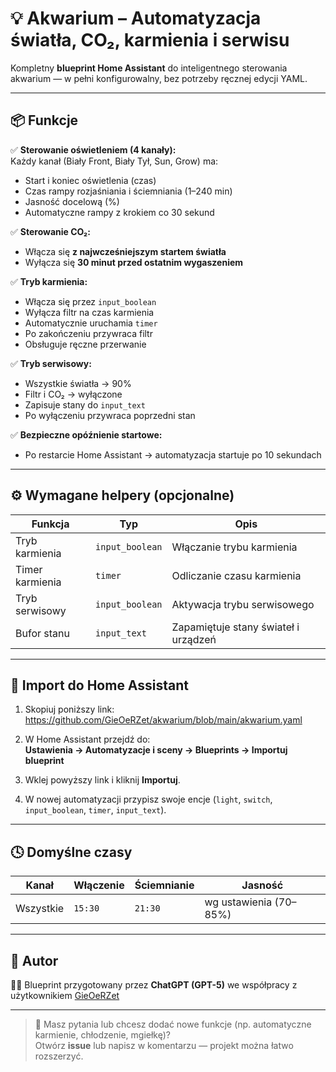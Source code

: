 # 💡 Akwarium – Automatyzacja światła, CO₂, karmienia i serwisu

Kompletny **blueprint Home Assistant** do inteligentnego sterowania akwarium — w pełni konfigurowalny, bez potrzeby ręcznej edycji YAML.

---

## 📦 Funkcje

✅ **Sterowanie oświetleniem (4 kanały):**  
Każdy kanał (Biały Front, Biały Tył, Sun, Grow) ma:
- Start i koniec oświetlenia (czas)
- Czas rampy rozjaśniania i ściemniania (1–240 min)
- Jasność docelową (%)
- Automatyczne rampy z krokiem co 30 sekund

✅ **Sterowanie CO₂:**  
- Włącza się **z najwcześniejszym startem światła**
- Wyłącza się **30 minut przed ostatnim wygaszeniem**

✅ **Tryb karmienia:**  
- Włącza się przez `input_boolean`  
- Wyłącza filtr na czas karmienia  
- Automatycznie uruchamia `timer`  
- Po zakończeniu przywraca filtr  
- Obsługuje ręczne przerwanie

✅ **Tryb serwisowy:**  
- Wszystkie światła → 90%  
- Filtr i CO₂ → wyłączone  
- Zapisuje stany do `input_text`  
- Po wyłączeniu przywraca poprzedni stan

✅ **Bezpieczne opóźnienie startowe:**  
- Po restarcie Home Assistant → automatyzacja startuje po 10 sekundach

---

## ⚙️ Wymagane helpery (opcjonalne)
| Funkcja | Typ | Opis |
|----------|------|------|
| Tryb karmienia | `input_boolean` | Włączanie trybu karmienia |
| Timer karmienia | `timer` | Odliczanie czasu karmienia |
| Tryb serwisowy | `input_boolean` | Aktywacja trybu serwisowego |
| Bufor stanu | `input_text` | Zapamiętuje stany świateł i urządzeń |

---

## 🧩 Import do Home Assistant

1. Skopiuj poniższy link:
   https://github.com/GieOeRZet/akwarium/blob/main/akwarium.yaml


2. W Home Assistant przejdź do:  
**Ustawienia → Automatyzacje i sceny → Blueprints → Importuj blueprint**

3. Wklej powyższy link i kliknij **Importuj**.

4. W nowej automatyzacji przypisz swoje encje (`light`, `switch`, `input_boolean`, `timer`, `input_text`).

---

## 🕓 Domyślne czasy
| Kanał | Włączenie | Ściemnianie | Jasność |
|--------|------------|--------------|----------|
| Wszystkie | `15:30` | `21:30` | wg ustawienia (70–85%) |

---

## 📜 Autor
👨‍💻 Blueprint przygotowany przez **ChatGPT (GPT-5)** we współpracy z użytkownikiem [GieOeRZet](https://github.com/GieOeRZet)

---

> 💬 Masz pytania lub chcesz dodać nowe funkcje (np. automatyczne karmienie, chłodzenie, mgiełkę)?  
> Otwórz **issue** lub napisz w komentarzu — projekt można łatwo rozszerzyć.
> 
